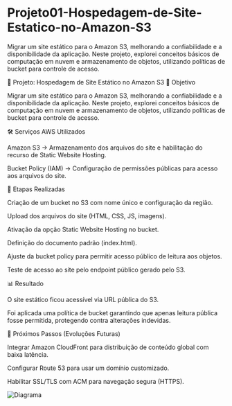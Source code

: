 # Projeto01-Hospedagem-de-Site-Estatico-no-Amazon-S3
Migrar um site estático para o Amazon S3, melhorando a confiabilidade e a disponibilidade da aplicação. Neste projeto, explorei conceitos básicos de computação em nuvem e armazenamento de objetos, utilizando políticas de bucket para controle de acesso.


📌 Projeto: Hospedagem de Site Estático no Amazon S3
🎯 Objetivo

Migrar um site estático para o Amazon S3, melhorando a confiabilidade e a disponibilidade da aplicação.
Neste projeto, explorei conceitos básicos de computação em nuvem e armazenamento de objetos, utilizando políticas de bucket para controle de acesso.

🛠️ Serviços AWS Utilizados

Amazon S3 → Armazenamento dos arquivos do site e habilitação do recurso de Static Website Hosting.

Bucket Policy (IAM) → Configuração de permissões públicas para acesso aos arquivos do site.

🚀 Etapas Realizadas

Criação de um bucket no S3 com nome único e configuração da região.

Upload dos arquivos do site (HTML, CSS, JS, imagens).

Ativação da opção Static Website Hosting no bucket.

Definição do documento padrão (index.html).

Ajuste da bucket policy para permitir acesso público de leitura aos objetos.

Teste de acesso ao site pelo endpoint público gerado pelo S3.

📊 Resultado

O site estático ficou acessível via URL pública do S3.

Foi aplicada uma política de bucket garantindo que apenas leitura pública fosse permitida, protegendo contra alterações indevidas.

🔧 Próximos Passos (Evoluções Futuras)

Integrar Amazon CloudFront para distribuição de conteúdo global com baixa latência.

Configurar Route 53 para usar um domínio customizado.

Habilitar SSL/TLS com ACM para navegação segura (HTTPS).

![Diagrama](https://github.com/user-attachments/assets/dd4f5266-4840-4d98-b430-846f92bacfd3)
